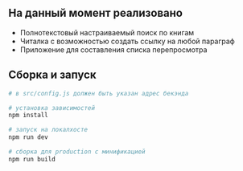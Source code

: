 ## На данный момент реализовано

* Полнотекстовый настраиваемый поиск по книгам
* Читалка с возможностью создать ссылку на любой параграф
* Приложение для составления списка перепросмотра

## Сборка и запуск

``` bash
# в src/config.js должен быть указан адрес бекэнда

# установка зависимостей
npm install

# запуск на локалхосте
npm run dev

# сборка для production с минификацией
npm run build
```
